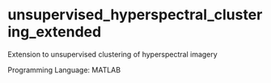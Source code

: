 # unsupervised_hyperspectral_clustering_extended
Extension to unsupervised clustering of hyperspectral imagery 


Programming Language: MATLAB
